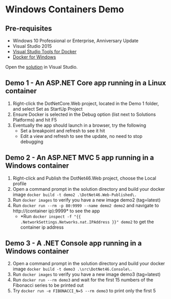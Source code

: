 # Windows Containers Demo

## Pre-requisites
* Windows 10 Professional or Enterprise, Anniversary Update
* Visual Studio 2015
* [Visual Studio Tools for Docker](https://visualstudiogallery.msdn.microsoft.com/0f5b2caa-ea00-41c8-b8a2-058c7da0b3e4)
* [Docker for Windows](https://docs.docker.com/docker-for-windows/)

Open the [solution](https://github.com/naeemsarfraz/windowscontainers-demo/blob/master/WindowsContainers.Demo.sln) in Visual Studio.

## Demo 1 - An ASP.NET Core app running in a Linux container
1. Right-click the DotNetCore.Web project, located in the Demo 1 folder, and select Set as StartUp Project
2. Ensure Docker is selected in the Debug option (list next to Solutions Platforms) and hit F5
3. Eventually the app should launch in a browser, try the following
    * Set a breakpoint and refresh to see it hit
    * Edit a view and refresh to see the update, no need to stop debugging  

## Demo 2 - An ASP.NET MVC 5 app running in a Windows container 
1. Right-click and Publish the DotNet46.Web project, choose the Local profile
2. Open a command prompt in the solution directory and build your docker image `docker build -t demo2 .\DotNet46.Web-Published\.`
3. Run `docker images` to verify you have a new image demo2 (tag=latest)
4. Run `docker run --rm -p 80:9999 --name demo2 demo2` and navigate to http://(container ip):9999* to see the app
    * *Run `docker inspect -f "{{ .NetworkSettings.Networks.nat.IPAddress }}" demo2` to get the container ip address

## Demo 3 - A .NET Console app running in a Windows container
2. Open a command prompt in the solution directory and build your docker image `docker build -t demo3 .\src\DotNet46.Console\.`
3. Run `docker images` to verify you have a new image demo3 (tag=latest)
4. Run `docker run --rm demo3` and wait for the first 15 numbers of the Fibonacci series to be printed out
4. Try `docker run -e FIBONACCI_N=5 --rm demo3` to print only the first 5